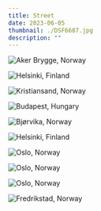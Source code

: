 ```yaml
---
title: Street
date: 2023-06-05
thumbnail: ./DSF6687.jpg
description: ""
---
```


![Aker Brygge, Norway](./DSF7550.jpg "Aker Brygge, Norway")

![Helsinki, Finland](./DSF6687.jpg "Helsinki, Finland")

![Kristiansand, Norway](./DSF3950.jpg "Kristiansand, Norway")

![Budapest, Hungary](./DSF5535.jpg "Budapest, Hungary")

![Bjørvika, Norway](./DSF8257.jpg "Bjørvika, Norway")

![Helsinki, Finland](./DSF6375.jpg "Helsinki, Finland")

<div class="street-0-row">
<div class="street-0-col-0">

![Oslo, Norway](./DSC0422.jpg "Oslo, Norway")

</div>

<div class="street-0-col-1">

![Oslo, Norway](./DSC0273.jpg "Oslo, Norway")

</div>
</div>

![Oslo, Norway](./20231205_120112.jpg "Oslo, Norway")

![Fredrikstad, Norway](./DSF8405.jpg "Fredrikstad, Norway")
